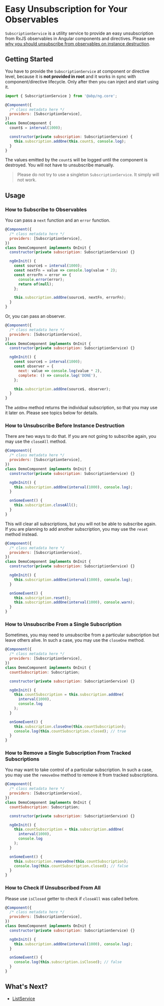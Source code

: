 # Easy Unsubscription for Your Observables

`SubscriptionService` is a utility service to provide an easy unsubscription from RxJS observables in Angular components and directives. Please see [why you should unsubscribe from observables on instance destruction](https://angular.io/guide/lifecycle-hooks#cleaning-up-on-instance-destruction).

## Getting Started

You have to provide the `SubscriptionService` at component or directive level, because it is **not provided in root** and it works in sync with component/directive lifecycle. Only after then you can inject and start using it.

```js
import { SubscriptionService } from '@abp/ng.core';

@Component({
  /* class metadata here */
  providers: [SubscriptionService],
})
class DemoComponent {
  count$ = interval(1000);

  constructor(private subscription: SubscriptionService) {
    this.subscription.addOne(this.count$, console.log);
  }
}
```

The values emitted by the `count$` will be logged until the component is destroyed. You will not have to unsubscribe manually.

> Please do not try to use a singleton `SubscriptionService`. It simply will not work.

## Usage

### How to Subscribe to Observables

You can pass a `next` function and an `error` function.

```js
@Component({
  /* class metadata here */
  providers: [SubscriptionService],
})
class DemoComponent implements OnInit {
  constructor(private subscription: SubscriptionService) {}

  ngOnInit() {
    const source$ = interval(1000);
    const nextFn = value => console.log(value * 2);
    const errorFn = error => {
      console.error(error);
      return of(null);
    };

    this.subscription.addOne(source$, nextFn, errorFn);
  }
}
```

Or, you can pass an observer.

```js
@Component({
  /* class metadata here */
  providers: [SubscriptionService],
})
class DemoComponent implements OnInit {
  constructor(private subscription: SubscriptionService) {}

  ngOnInit() {
    const source$ = interval(1000);
    const observer = {
      next: value => console.log(value * 2),
      complete: () => console.log('DONE'),
    };

    this.subscription.addOne(source$, observer);
  }
}
```

The `addOne` method returns the individual subscription, so that you may use it later on. Please see topics below for details.

### How to Unsubscribe Before Instance Destruction

There are two ways to do that. If you are not going to subscribe again, you may use the `closeAll` method.

```js
@Component({
  /* class metadata here */
  providers: [SubscriptionService],
})
class DemoComponent implements OnInit {
  constructor(private subscription: SubscriptionService) {}

  ngOnInit() {
    this.subscription.addOne(interval(1000), console.log);
  }

  onSomeEvent() {
    this.subscription.closeAll();
  }
}
```

This will clear all subscriptions, but you will not be able to subscribe again. If you are planning to add another subscription, you may use the `reset` method instead.

```js
@Component({
  /* class metadata here */
  providers: [SubscriptionService],
})
class DemoComponent implements OnInit {
  constructor(private subscription: SubscriptionService) {}

  ngOnInit() {
    this.subscription.addOne(interval(1000), console.log);
  }

  onSomeEvent() {
    this.subscription.reset();
    this.subscription.addOne(interval(1000), console.warn);
  }
}
```

### How to Unsubscribe From a Single Subscription

Sometimes, you may need to unsubscribe from a particular subscription but leave others alive. In such a case, you may use the `closeOne` method.

```js
@Component({
  /* class metadata here */
  providers: [SubscriptionService],
})
class DemoComponent implements OnInit {
  countSubscription: Subscription;

  constructor(private subscription: SubscriptionService) {}

  ngOnInit() {
    this.countSubscription = this.subscription.addOne(
      interval(1000),
      console.log
    );
  }

  onSomeEvent() {
    this.subscription.closeOne(this.countSubscription);
    console.log(this.countSubscription.closed); // true
  }
}
```

### How to Remove a Single Subscription From Tracked Subscriptions

You may want to take control of a particular subscription. In such a case, you may use the `removeOne` method to remove it from tracked subscriptions.

```js
@Component({
  /* class metadata here */
  providers: [SubscriptionService],
})
class DemoComponent implements OnInit {
  countSubscription: Subscription;

  constructor(private subscription: SubscriptionService) {}

  ngOnInit() {
    this.countSubscription = this.subscription.addOne(
      interval(1000),
      console.log
    );
  }

  onSomeEvent() {
    this.subscription.removeOne(this.countSubscription);
    console.log(this.countSubscription.closed); // false
  }
}
```

### How to Check If Unsubscribed From All

Please use `isClosed` getter to check if `closeAll` was called before.

```js
@Component({
  /* class metadata here */
  providers: [SubscriptionService],
})
class DemoComponent implements OnInit {
  constructor(private subscription: SubscriptionService) {}

  ngOnInit() {
    this.subscription.addOne(interval(1000), console.log);
  }

  onSomeEvent() {
    console.log(this.subscription.isClosed); // false
  }
}
```

## What's Next?

- [ListService](./List-Service.md)
